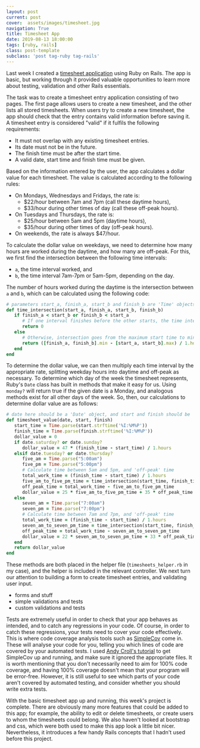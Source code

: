 ```yaml
---
layout: post
current: post
cover:  assets/images/timesheet.jpg
navigation: True
title: Timesheet App
date: 2019-08-13 18:00:00
tags: [ruby, rails]
class: post-template
subclass: 'post tag-ruby tag-rails'
---
```


Last week I created a [timesheet application](https://github.com/jenniferanne1991/timesheet_app) using Ruby on Rails. The app is basic, but working through it provided valuable opportunities to learn more about testing, validation and other Rails essentials.

The task was to create a timesheet entry application consisting of two pages. The first page allows users to create a new timesheet, and the other lists all stored timesheets. When users try to create a new timesheet, the app should check that the entry contains valid information before saving it. A timesheet entry is considered "valid" if it fulfils the following requirements:
+ It must not overlap with any existing timesheet entries.
+ Its date must not be in the future.
+ The finish time must be after the start time.
+ A valid date, start time and finish time must be given.

Based on the information entered by the user, the app calculates a dollar value for each timesheet. The value is calculated according to the following rules:
+ On Mondays, Wednesdays and Fridays, the rate is:
    + $22/hour between 7am and 7pm (call these daytime hours),
    + $33/hour during other times of day (call these off-peak hours).
+ On Tuesdays and Thursdays, the rate is:
    + $25/hour between 5am and 5pm (daytime hours),
    + $35/hour during other times of day (off-peak hours).
+ On weekends, the rate is always $47/hour.

To calculate the dollar value on weekdays, we need to determine how many hours are worked during the daytime, and how many are off-peak. For this, we first find the intersection between the following time intervals: 
+ ```a```, the time interval worked, and 
+ ```b```, the time interval 7am-7pm or 5am-5pm, depending on the day.

The number of hours worked during the daytime is the intersection between ```a``` and ```b```, which can be calculated using the following code:

```ruby
# parameters start_a, finish_a, start_b and finish_b are 'Time' objects
def time_intersection(start_a, finish_a, start_b, finish_b)
   if finish_a < start_b or finish_b < start_a
      # If one interval finishes before the other starts, the time intervals do not overlap.
      return 0
   else
      # Otherwise, intersection goes from the maximum start time to minimum finish time.
      return ([finish_a, finish_b].min - [start_a, start_b].max) / 1.hours
   end
end
```

To determine the dollar value, we can then multiply each time interval by the appropriate rate, splitting weekday hours into daytime and off-peak as necessary. To determine which day of the week the timesheet represents, Ruby's `Date` class has built in methods that make it easy for us. Using `monday?` will return true if the given date is a Monday, and analogous methods exist for all other days of the week. So, then, our calculations to determine dollar value are as follows:

```ruby
# date here should be a 'Date' object, and start and finish should be 'Time' objects
def timesheet_value(date, start, finish)
   start_time = Time.parse(start.strftime('%I:%M%P'))
   finish_time = Time.parse(finish.strftime('%I:%M%P'))
   dollar_value = 0
   if date.saturday? or date.sunday?
      dollar_value = 47 * (finish_time - start_time) / 1.hours
   elsif date.tuesday? or date.thursday?
      five_am = Time.parse("5:00am")
      five_pm = Time.parse("5:00pm")
      # Calculate time between 5am and 5pm, and 'off-peak' time
      total_work_time = (finish_time - start_time) / 1.hours
      five_am_to_five_pm_time = time_intersection(start_time, finish_time, five_am, five_pm)
      off_peak_time = total_work_time - five_am_to_five_pm_time
      dollar_value = 25 * five_am_to_five_pm_time + 35 * off_peak_time
   else
      seven_am = Time.parse("7:00am")
      seven_pm = Time.parse("7:00pm")
      # Calculate time between 7am and 7pm, and 'off-peak' time
      total_work_time = (finish_time - start_time) / 1.hours
      seven_am_to_seven_pm_time = time_intersection(start_time, finish_time, seven_am, seven_pm)
      off_peak_time = total_work_time - seven_am_to_seven_pm_time
      dollar_value = 22 * seven_am_to_seven_pm_time + 33 * off_peak_time
   end
   return dollar_value
end
``` 

These methods are both placed in the helper file (```timesheets_helper.rb``` in my case), and the helper is included in the relevant controller. We next turn our attention to building a form to create timesheet entries, and validating user input.

+ forms and stuff
+ simple validations and tests
+ custom validations and tests

Tests are extremely useful in order to check that your app behaves as intended, and to catch any regressions in your code. Of course, in order to catch these regressions, your tests need to cover your code effectively. This is where code coverage analysis tools such as [SimpleCov](https://github.com/colszowka/simplecov) come in. These will analyse your code for you, telling you which lines of code are covered by your automated tests. I used [Andy Croll's tutorial](https://andycroll.com/ruby/use-simplecov/) to get SimpleCov up and running, and make sure it ignored the appropriate files. It is worth mentioning that you don't necessarily need to aim for 100% code coverage, and having 100% coverage doesn't mean that your program will be error-free. However, it is still useful to see which parts of your code aren't covered by automated testing, and consider whether you should write extra tests.

With the basic timesheet app up and running, this week's project is complete. There are obviously many more features that could be added to this app; for example, the ability to edit or delete timesheets, or create users to whom the timesheets could belong. We also haven't looked at bootstrap and css, which were both used to make this app look a little bit nicer. Nevertheless, it introduces a few handy Rails concepts that I hadn't used before this project.